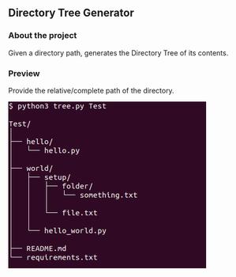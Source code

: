 ## Directory Tree Generator

### About the project

Given a directory path, generates the Directory Tree of its contents.

### Preview

Provide the relative/complete path of the directory.

![Output](output.png)
